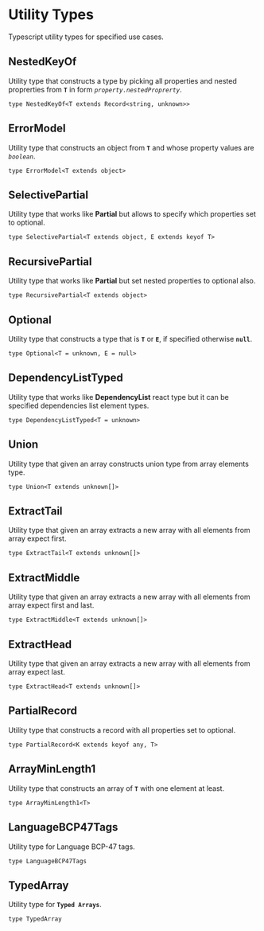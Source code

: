 # Utility Types

Typescript utility types for specified use cases.

## NestedKeyOf

Utility type that constructs a type by picking all properties and nested proprerties from __`T`__ in form _`property.nestedProprerty`_.
```tsx
type NestedKeyOf<T extends Record<string, unknown>>
```

## ErrorModel

Utility type that constructs an object from __`T`__ and whose property values are _`boolean`_.
```tsx
type ErrorModel<T extends object>
```

## SelectivePartial

Utility type that works like __Partial__ but allows to specify which properties set to optional.
```tsx
type SelectivePartial<T extends object, E extends keyof T>
```

## RecursivePartial

Utility type that works like __Partial__ but set nested properties to optional also.
```tsx
type RecursivePartial<T extends object>
```

## Optional

Utility type that constructs a type that is __`T`__ or __`E`__, if specified otherwise __`null`__.
```tsx
type Optional<T = unknown, E = null>
```

## DependencyListTyped

Utility type that works like __DependencyList__ react type but it can be specified dependencies list element types.
```tsx
type DependencyListTyped<T = unknown>
```

## Union

Utility type that given an array constructs union type from array elements type.
```tsx
type Union<T extends unknown[]>
```

## ExtractTail

Utility type that given an array extracts a new array with all elements from array expect first.
```tsx
type ExtractTail<T extends unknown[]>
```

## ExtractMiddle

Utility type that given an array extracts a new array with all elements from array expect first and last.
```tsx
type ExtractMiddle<T extends unknown[]>
```

## ExtractHead

Utility type that given an array extracts a new array with all elements from array expect last.
```tsx
type ExtractHead<T extends unknown[]>
```

## PartialRecord

Utility type that constructs a record with all properties set to optional.
```tsx
type PartialRecord<K extends keyof any, T>
```

## ArrayMinLength1

Utility type that constructs an array of __`T`__ with one element at least.
```tsx
type ArrayMinLength1<T>
```

## LanguageBCP47Tags

Utility type for Language BCP-47 tags.
```tsx
type LanguageBCP47Tags
```

## TypedArray

Utility type for __`Typed Arrays`__.
```tsx
type TypedArray
```

